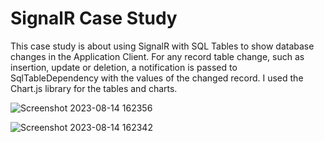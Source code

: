 # SignalR Case Study
This case study is about using SignalR with SQL Tables to show database changes in the Application Client. For any record table change, such as insertion, update or deletion, a notification is passed to SqlTableDependency with the values of the changed record.
I used the Chart.js library for the tables and charts.


![Screenshot 2023-08-14 162356](https://github.com/yasink11/SignalR-Example/assets/100369628/5aa5e937-a15e-4c85-b3f0-e79e578f7b55)

![Screenshot 2023-08-14 162342](https://github.com/yasink11/SignalR-Example/assets/100369628/3e646428-9685-480b-8bfa-17627c50cde8)

